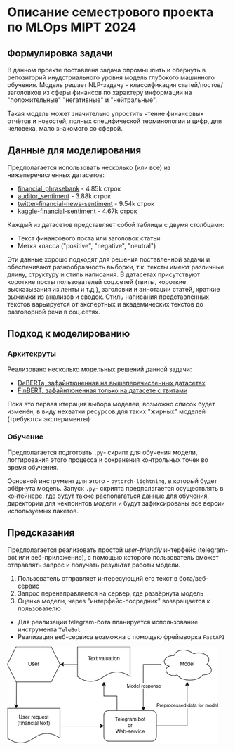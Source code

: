 # Описание семестрового проекта по MLOps MIPT 2024

## Формулировка задачи

В данном проекте поставлена задача опромышлить и обернуть в репозиторий
инудстриального уровня модель глубокого машинного обучения.
Модель решает NLP-задачу - классификация статей/постов/заголовков 
из сферы финансов по характеру информации на "положительные" "негативные"
и "нейтральные".

Такая модель может значительно упростить чтение финансовых отчётов и новостей,
полных специфической терминологии и цифр, для человека, мало знакомого со сферой.

## Данные для моделирования

Предполагается использовать несколько (или все) из нижеперечисленных датасетов:

- [financial_phrasebank](https://huggingface.co/datasets/financial_phrasebank) - 4.85k строк
- [auditor_sentiment](https://huggingface.co/datasets/FinanceInc/auditor_sentiment) - 3.88k строк
- [twitter-financial-news-sentiment](https://huggingface.co/datasets/zeroshot/twitter-financial-news-sentiment) - 9.54k строк
- [kaggle-financial-sentiment](https://huggingface.co/datasets/chiapudding/kaggle-financial-sentiment?row=41) - 4.67k строк

Каждый из датасетов представляет собой таблицы с двумя столбцами: 

- Текст финансового поста или заголовок статьи 
- Метка класса ("positive", "negative", "neutral")

Эти данные хорошо подходят для решения поставленной задачи и обеспечивают
разнообразность выборки, т.к. тексты имеют
различные длину, структуру и стиль написания. В датасетах присутствуют короткие
посты пользователей соц.сетей (твиты, короткие высказывания из ленты и т.д.),
заголовки и аннотации статей, краткие выжимки из анализов и сводок. Стиль написания 
представленных текстов варьируется от экспертных и академических текстов до разговорной
речи в соц.сетях.

## Подход к моделированию

### Архитекруты
Реализовано несколько модельных решений данной задачи: 

- [DeBERTa, зафайнтюненная на вышеперечисленных датасетах](https://huggingface.co/RashidNLP/Finance-Sentiment-Classification)
- [FinBERT, зафайнтюненная только на датасете с твитами](https://huggingface.co/nickmuchi/finbert-tone-finetuned-fintwitter-classification)

Пока это первая итерация выбора моделей, возможно список будет изменён, в виду 
нехватки ресурсов для таких "жирных" моделей (требуются эксперименты)

### Обучение
Предполагается подготовть `.py`- скрипт для обучения модели, логгирования этого
процесса и сохранения контрольных точек во время обучения.

Основной инструмент для этого - `pytorch-lightning`, в который будет 
обёрнута модель. Запуск `.py`- скрипта предполагается осуществлять в контейнере,
где будут также располагаться данные для обучения, директории для чекпоинтов модели
и будут зафиксированы все версии используемых пакетов.

## Предсказания

Предполагается реализовать простой _user-friendly_ интерфейс (telegram-bot или
веб-приложение), с помощью которого пользователь сможет отправлять запрос и 
получать результат работы модели.

1. Пользователь отправляет интересующий его текст в бота/веб-сервис
2. Запрос перенаправляется на сервер, где развёрнута модель
3. Оценка модели, через "интерфейс-посредник" возвращается к пользователю

- Для реализации telegram-бота планируется использование инструмента `TeleBot`
- Реализация веб-сервиса возможна с помощью фреймворка `FastAPI`

![Схема инференса](Inference.png)



